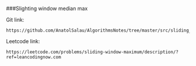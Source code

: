 ###Slighting window median max

Git link:   

    https://github.com/AnatolSalau/AlgorithmsNotes/tree/master/src/sliding_window/sliding_window_median_max

Leetcode link:

    https://leetcode.com/problems/sliding-window-maximum/description/?ref=leancodingnow.com
